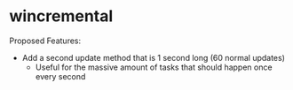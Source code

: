 # wincremental

Proposed Features:
- Add a second update method that is 1 second long (60 normal updates)
  - Useful for the massive amount of tasks that should happen once every second
